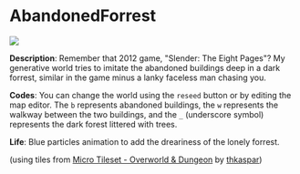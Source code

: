 # AbandonedForrest
![](assets/Slender%20the%20Game.jpg)

**Description**: Remember that 2012 game, "Slender: The Eight Pages"? My generative world tries to imitate the abandoned buildings deep in a dark forrest, similar in the game minus a lanky faceless man chasing you.

**Codes**: You can change the world using the `reseed` button or by editing the map editor. The `b` represents abandoned buildings, the `w` represents the walkway between the two buildings, and the `_` (underscore symbol) represents the dark forest littered with trees.

**Life**: Blue particles animation to add the dreariness of the lonely forrest. 

(using tiles from [Micro Tileset - Overworld & Dungeon](https://thkaspar.itch.io/micro-tileset-overworld-dungeon) by [thkaspar](https://thkaspar.itch.io/))